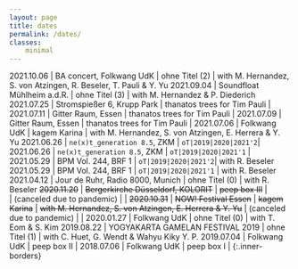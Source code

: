```yaml
---
layout: page
title: dates
permalink: /dates/
classes:
    minimal
---
```



2021.10.06  | BA concert, Folkwang UdK  | ohne Titel (2) | with M. Hernandez, S. von Atzingen, R. Beseler, T. Pauli & Y. Yu
2021.09.04  | Soundfloat Mühlheim a.d.R. | ohne Titel (3) | with M. Hernandez & P. Diederich
2021.07.25  | Stromspießer 6, Krupp Park | thanatos trees for Tim Pauli |
2021.07.11  | Gitter Raum, Essen | thanatos trees for Tim Pauli  |
2021.07.09  | Gitter Raum, Essen | thanatos trees for Tim Pauli  |
2021.07.06  |  Folkwang UdK  | kagem Karina  | with M. Hernandez, S. von Atzingen, E. Herrera & Y. Yu
2021.06.26  | `ne(x)t_generation 8.5`, ZKM | `oT|2019|2020|2021'2`|
2021.06.26  | `ne(x)t_generation 8.5`, ZKM | `oT|2019|2020|2021'1` |
2021.05.29  | BPM Vol. 244, BRF 1 | `oT|2019|2020|2021'2`| with R. Beseler
2021.05.29  | BPM Vol. 244, BRF 1 | `oT|2019|2020|2021'1` | with R. Beseler
2021.04.12  |  Jour de Ruhr, Radio 8000, Munich  | ohne Titel (0)  | with R. Beseler
~~2020.11.20~~ |  ~~Bergerkirche Düsseldorf, KOLORIT~~ | ~~peep box III~~ |  
 | (canceled due to pandemic) | |
~~2020.10.31~~ |  ~~NOW! Festival Essen~~ | ~~kagem Karina~~ | ~~with M. Hernandez, S. von Atzingen, E. Herrera & Y. Yu~~ 
 | (canceled due to pandemic) | |
2020.01.27  |  Folkwang UdK  | ohne Titel (0)      | with T. Eom & S. Kim
2019.08.22  |  YOGYAKARTA GAMELAN FESTIVAL 2019 | ohne Titel (1) | with C. Huet, G. Wendt & Wahyu Kiky Y. P.
2019.07.04  |  Folkwang UdK  | peep box II |
2018.07.06  |  Folkwang UdK  | peep box I |
{:.inner-borders}
